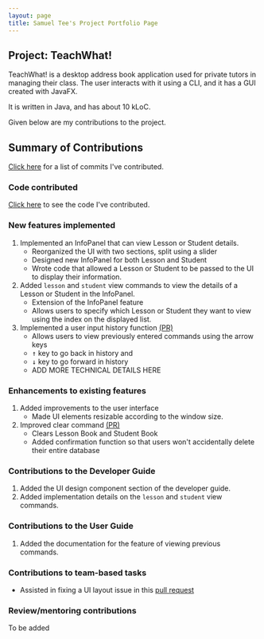 ```yaml
---
layout: page
title: Samuel Tee's Project Portfolio Page
---
```

## Project: TeachWhat!
TeachWhat! is a desktop address book application used for private tutors in managing their class. The user interacts
with it using a CLI, and it has a GUI created with JavaFX.

It is written in Java, and has about 10 kLoC.

Given below are my contributions to the project.

## Summary of Contributions
[Click here](https://github.com/AY2122S2-CS2103T-W11-3/tp/commits?author=Kidsnd274) for a list of commits I've contributed.

### Code contributed
[Click here](https://nus-cs2103-ay2122s2.github.io/tp-dashboard/?search=&sort=totalCommits%20dsc&sortWithin=title&timeframe=commit&mergegroup=&groupSelect=groupByRepos&breakdown=true&checkedFileTypes=docs~functional-code~test-code~other&since=2022-02-18&tabOpen=true&tabType=authorship&zFR=false&tabAuthor=Kidsnd274&tabRepo=AY2122S2-CS2103T-W11-3%2Ftp%5Bmaster%5D&authorshipIsMergeGroup=false&authorshipFileTypes=docs~functional-code~test-code~other&authorshipIsBinaryFileTypeChecked=false)
to see the code I've contributed.

### New features implemented
1. Implemented an InfoPanel that can view Lesson or Student details.
   - Reorganized the UI with two sections, split using a slider
   - Designed new InfoPanel for both Lesson and Student
   - Wrote code that allowed a Lesson or Student to be passed to the UI to display their information.
2. Added `lesson` and `student` view commands to view the details of a Lesson or Student in the InfoPanel.
   - Extension of the InfoPanel feature
   - Allows users to specify which Lesson or Student they want to view using the index on the displayed list.
3. Implemented a user input history function [(PR)](https://github.com/AY2122S2-CS2103T-W11-3/tp/pull/150)
   - Allows users to view previously entered commands using the arrow keys
   - <kbd>↑</kbd> key to go back in history and
   - <kbd>↓</kbd> key to go forward in history
   - ADD MORE TECHNICAL DETAILS HERE

### Enhancements to existing features
1. Added improvements to the user interface
    - Made UI elements resizable according to the window size.
2. Improved clear command [(PR)](https://github.com/AY2122S2-CS2103T-W11-3/tp/pull/166)
    - Clears Lesson Book and Student Book
    - Added confirmation function so that users won't accidentally delete their entire database

### Contributions to the Developer Guide
1. Added the UI design component section of the developer guide.
2. Added implementation details on the `lesson` and `student` view commands.

### Contributions to the User Guide
1. Added the documentation for the feature of viewing previous commands.

### Contributions to team-based tasks
- Assisted in fixing a UI layout issue in this [pull request](https://github.com/AY2122S2-CS2103T-W11-3/tp/pull/84)

### Review/mentoring contributions
To be added
